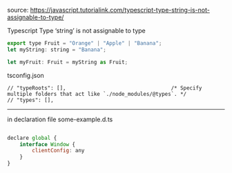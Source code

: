 source:
https://javascript.tutorialink.com/typescript-type-string-is-not-assignable-to-type/

Typescript Type ‘string’ is not assignable to type

```js
export type Fruit = "Orange" | "Apple" | "Banana";
let myString: string = "Banana";

let myFruit: Fruit = myString as Fruit;

```

tsconfig.json

    // "typeRoots": [],                                  /* Specify multiple folders that act like `./node_modules/@types`. */
    // "types": [],  



---
in declaration file
some-example.d.ts

```js

declare global {
    interface Window {
        clientConfig: any
    }
}
```

